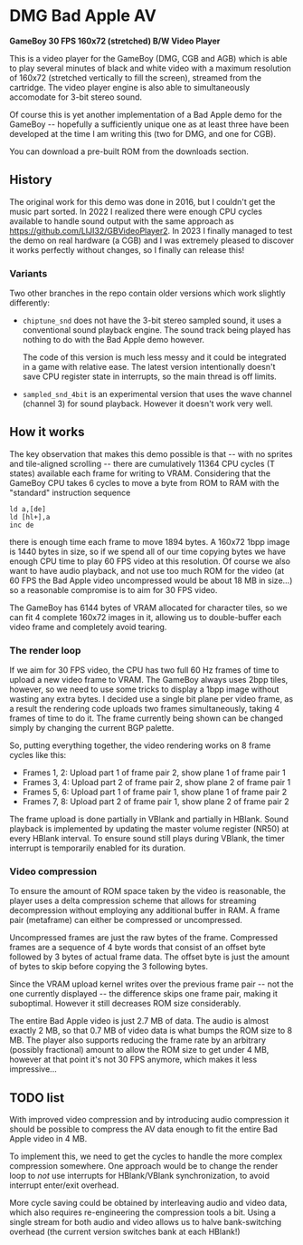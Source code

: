 # DMG Bad Apple AV

**GameBoy 30 FPS 160x72 (stretched) B/W Video Player**

This is a video player for the GameBoy (DMG, CGB and AGB) which is able to play
several minutes of black and white video with a maximum resolution of 160x72
(stretched vertically to fill the screen), streamed from the cartridge.
The video player engine is also able to simultaneously accomodate for 3-bit
stereo sound.

Of course this is yet another implementation of a Bad Apple demo for the
GameBoy -- hopefully a sufficiently unique one as at least three have been
developed at the time I am writing this (two for DMG, and one for CGB).

You can download a pre-built ROM from the downloads section.

## History

The original work for this demo was done in 2016, but I couldn't get the music
part sorted. In 2022 I realized there were enough CPU cycles available to
handle sound output with the same approach as
https://github.com/LIJI32/GBVideoPlayer2. In 2023 I finally managed to test
the demo on real hardware (a CGB) and I was extremely pleased to discover it
works perfectly without changes, so I finally can release this!

### Variants

Two other branches in the repo contain older versions which work slightly
differently:

- `chiptune_snd` does not have the 3-bit stereo sampled sound, it uses
  a conventional sound playback engine. The sound track being played has nothing
  to do with the Bad Apple demo however.
  
  The code of this version is much less messy and it could be integrated in a
  game with relative ease. The latest version intentionally doesn't save
  CPU register state in interrupts, so the main thread is off limits.
  
- `sampled_snd_4bit` is an experimental version that uses the wave channel
  (channel 3) for sound playback. However it doesn't work very well.

## How it works

The key observation that makes this demo possible is that -- with no sprites
and tile-aligned scrolling -- there are cumulatively 11364 CPU cycles (T states)
available each frame for writing to VRAM. Considering that the GameBoy CPU takes
6 cycles to move a byte from ROM to RAM with the "standard" instruction sequence

```
ld a,[de]
ld [hl+],a
inc de
```

there is enough time each frame to move 1894 bytes. A 160x72 1bpp image is
1440 bytes in size, so if we spend all of our time copying bytes we have enough
CPU time to play 60 FPS video at this resolution. Of course we also want to
have audio playback, and not use too much ROM for the video (at 60 FPS the Bad
Apple video uncompressed would be about 18 MB in size...) so a reasonable
compromise is to aim for 30 FPS video.

The GameBoy has 6144 bytes of VRAM allocated for character tiles, so we can fit
4 complete 160x72 images in it, allowing us to double-buffer each video frame
and completely avoid tearing.

### The render loop

If we aim for 30 FPS video, the CPU has two full 60 Hz frames of time to upload
a new video frame to VRAM. The GameBoy always uses 2bpp tiles, however, so we
need to use some tricks to display a 1bpp image without wasting any extra
bytes. I decided use a single bit plane per video frame, as a result the
rendering code uploads two frames simultaneously, taking 4 frames of time to
do it. The frame currently being shown can be changed simply by changing the
current BGP palette.

So, putting everything together, the video rendering works on 8 frame cycles
like this:

- Frames 1, 2: Upload part 1 of frame pair 2, show plane 1 of frame pair 1
- Frames 3, 4: Upload part 2 of frame pair 2, show plane 2 of frame pair 1
- Frames 5, 6: Upload part 1 of frame pair 1, show plane 1 of frame pair 2
- Frames 7, 8: Upload part 2 of frame pair 1, show plane 2 of frame pair 2

The frame upload is done partially in VBlank and partially in HBlank.
Sound playback is implemented by updating the master volume register (NR50)
at every HBlank interval. To ensure sound still plays during VBlank, the timer
interrupt is temporarily enabled for its duration.

### Video compression

To ensure the amount of ROM space taken by the video is reasonable, the player
uses a delta compression scheme that allows for streaming decompression without
employing any additional buffer in RAM. A frame pair (metaframe) can either be
compressed or uncompressed. 

Uncompressed frames are just the raw bytes of the frame.
Compressed frames are a sequence of 4 byte words that consist of an offset byte
followed by 3 bytes of actual frame data. The offset byte is just the amount
of bytes to skip before copying the 3 following bytes.

Since the VRAM upload kernel writes over the previous frame pair -- not the
one currently displayed -- the difference skips one frame pair, making it
suboptimal. However it still decreases ROM size considerably.

The entire Bad Apple video is just 2.7 MB of data. The audio is almost exactly
2 MB, so that 0.7 MB of video data is what bumps the ROM size to 8 MB.
The player also supports reducing the frame rate by an arbitrary (possibly
fractional) amount to allow the ROM size to get under 4 MB, however at that
point it's not 30 FPS anymore, which makes it less impressive...

## TODO list

With improved video compression and by introducing audio compression it should
be possible to compress the AV data enough to fit the entire Bad Apple video in
4 MB.

To implement this, we need to get the cycles to handle the more complex
compression somewhere. One approach would be to change the render loop to *not*
use interrupts for HBlank/VBlank synchronization, to avoid interrupt enter/exit
overhead.

More cycle saving could be obtained by interleaving audio and video
data, which also requires re-engineering the compression tools a bit. Using
a single stream for both audio and video allows us to halve bank-switching
overhead (the current version switches bank at each HBlank!)
